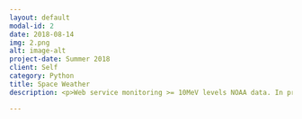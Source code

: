 ```yaml
---
layout: default
modal-id: 2
date: 2018-08-14
img: 2.png
alt: image-alt
project-date: Summer 2018
client: Self
category: Python
title: Space Weather
description: <p>Web service monitoring >= 10MeV levels NOAA data. In progress: Flask app, REST API, email notifications.</p><p><a href="http://github.com/nickithompson/space_weather_service">REPOSITORY</a></p>

---
```

